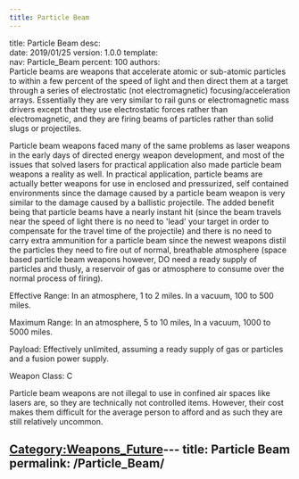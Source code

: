 ```yaml
---
title: Particle Beam
---
```


title:		Particle Beam
desc:		
date:		2019/01/25
version:	1.0.0
template:	
nav:		Particle_Beam
percent:	100
authors:	
Particle beams are weapons that accelerate atomic or sub-atomic
particles to within a few percent of the speed of light and then direct
them at a target through a series of electrostatic (not electromagnetic)
focusing/acceleration arrays. Essentially they are very similar to rail
guns or electromagnetic mass drivers except that they use electrostatic
forces rather than electromagnetic, and they are firing beams of
particles rather than solid slugs or projectiles.

Particle beam weapons faced many of the same problems as laser weapons
in the early days of directed energy weapon development, and most of the
issues that solved lasers for practical application also made particle
beam weapons a reality as well. In practical application, particle beams
are actually better weapons for use in enclosed and pressurized, self
contained environments since the damage caused by a particle beam weapon
is very similar to the damage caused by a ballistic projectile. The
added benefit being that particle beams have a nearly instant hit (since
the beam travels near the speed of light there is no need to 'lead' your
target in order to compensate for the travel time of the projectile) and
there is no need to carry extra ammunition for a particle beam since the
newest weapons distil the particles they need to fire out of normal,
breathable atmosphere (space based particle beam weapons however, DO
need a ready supply of particles and thusly, a reservoir of gas or
atmosphere to consume over the normal process of firing).

Effective Range: In an atmosphere, 1 to 2 miles. In a vacuum, 100 to 500
miles.

Maximum Range: In an atmosphere, 5 to 10 miles, In a vacuum, 1000 to
5000 miles.

Payload: Effectively unlimited, assuming a ready supply of gas or
particles and a fusion power supply.

Weapon Class: C

Particle beam weapons are not illegal to use in confined air spaces like
lasers are, so they are technically not controlled items. However, their
cost makes them difficult for the average person to afford and as such
they are still relatively uncommon.

[Category:Weapons_Future](Category:Weapons_Future "wikilink")---
title: Particle Beam
permalink: /Particle_Beam/
---

